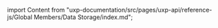 
import Content from "uxp-documentation/src/pages/uxp-api/reference-js/Global Members/Data Storage/index.md";

<Content query="product=photoshop"/>
